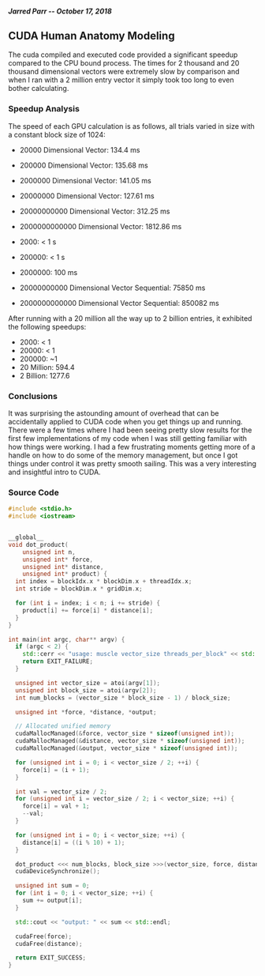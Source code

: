 ##### Jarred Parr -- October 17, 2018

## CUDA Human Anatomy Modeling

The cuda compiled and executed code provided a significant speedup compared to the CPU bound process. The times for 2 thousand and 20 thousand dimensional vectors were extremely slow by comparison and when I ran with a 2 million entry vector it simply took too long to even bother calculating.

### Speedup Analysis

The speed of each GPU calculation is as follows, all trials varied in size with a constant block size of 1024:

- 20000 Dimensional Vector: 134.4 ms
- 200000 Dimensional Vector: 135.68 ms
- 2000000 Dimensional Vector: 141.05 ms
- 20000000 Dimensional Vector: 127.61 ms
- 20000000000 Dimensional Vector:  312.25 ms
- 2000000000000 Dimensional Vector: 1812.86 ms

- 2000: < 1 s
- 200000: < 1 s
- 2000000: 100 ms
- 20000000000 Dimensional Vector Sequential: 75850 ms
- 2000000000000 Dimensional Vector Sequential: 850082 ms

After running with a 20 million all the way up to 2 billion entries, it exhibited the following speedups:

- 2000: < 1
- 20000: < 1
- 200000: ~1
- 20 Million: 594.4
- 2 Billion: 1277.6

### Conclusions

 It was surprising the astounding amount of overhead that can be accidentally applied to CUDA code when you get things up and running. There were a few times where I had been seeing pretty slow results for the first few implementations of my code when I was still getting familiar with how things were working. I had a few frustrating moments getting more of a handle on how to do some of the memory management, but once I got things under control it was pretty smooth sailing. This was a very interesting and insightful intro to CUDA.

### Source Code

```C++
#include <stdio.h>
#include <iostream>


__global__
void dot_product(
    unsigned int n,
    unsigned int* force,
    unsigned int* distance,
    unsigned int* product) {
  int index = blockIdx.x * blockDim.x + threadIdx.x;
  int stride = blockDim.x * gridDim.x;

  for (int i = index; i < n; i += stride) {
    product[i] += force[i] * distance[i];
  }
}

int main(int argc, char** argv) {
  if (argc < 2) {
    std::cerr << "usage: muscle vector_size threads_per_block" << std::endl;
    return EXIT_FAILURE;
  }

  unsigned int vector_size = atoi(argv[1]);
  unsigned int block_size = atoi(argv[2]);
  int num_blocks = (vector_size * block_size - 1) / block_size;

  unsigned int *force, *distance, *output;

  // Allocated unified memory
  cudaMallocManaged(&force, vector_size * sizeof(unsigned int));
  cudaMallocManaged(&distance, vector_size * sizeof(unsigned int));
  cudaMallocManaged(&output, vector_size * sizeof(unsigned int));

  for (unsigned int i = 0; i < vector_size / 2; ++i) {
    force[i] = (i + 1);
  }

  int val = vector_size / 2;
  for (unsigned int i = vector_size / 2; i < vector_size; ++i) {
    force[i] = val + 1;
    --val;
  }

  for (unsigned int i = 0; i < vector_size; ++i) {
    distance[i] = ((i % 10) + 1);
  }

  dot_product <<< num_blocks, block_size >>>(vector_size, force, distance, output);
  cudaDeviceSynchronize();

  unsigned int sum = 0;
  for (int i = 0; i < vector_size; ++i) {
    sum += output[i];
  }

  std::cout << "output: " << sum << std::endl;

  cudaFree(force);
  cudaFree(distance);

  return EXIT_SUCCESS;
}

```

